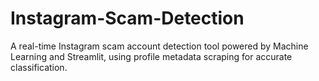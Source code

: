 # Instagram-Scam-Detection
A real-time Instagram scam account detection tool powered by Machine Learning and Streamlit, using profile metadata scraping for accurate classification.

